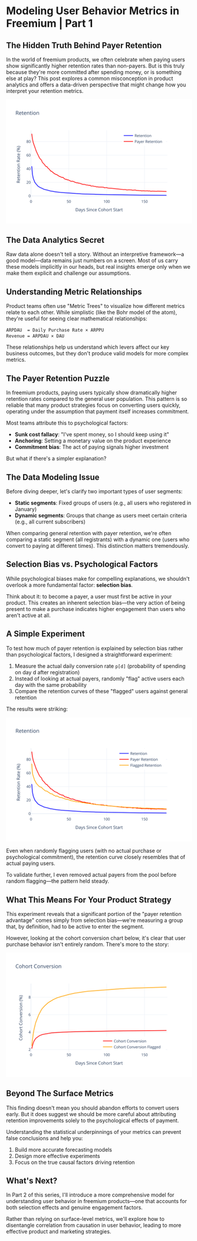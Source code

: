 # Modeling User Behavior Metrics in Freemium | Part 1

## The Hidden Truth Behind Payer Retention

In the world of freemium products, we often celebrate when paying users show significantly higher retention rates than non-payers. But is this truly because they're more committed after spending money, or is something else at play? This post explores a common misconception in product analytics and offers a data-driven perspective that might change how you interpret your retention metrics.

![payer retention](public/img/payer_retention.svg)

## The Data Analytics Secret

Raw data alone doesn't tell a story. Without an interpretive framework—a good model—data remains just numbers on a screen. Most of us carry these models implicitly in our heads, but real insights emerge only when we make them explicit and challenge our assumptions.

## Understanding Metric Relationships

Product teams often use "Metric Trees" to visualize how different metrics relate to each other. While simplistic (like the Bohr model of the atom), they're useful for seeing clear mathematical relationships:

```
ARPDAU  = Daily Purchase Rate × ARPPU
Revenue = ARPDAU × DAU
```

These relationships help us understand which levers affect our key business outcomes, but they don't produce valid models for more complex metrics.

## The Payer Retention Puzzle

In freemium products, paying users typically show dramatically higher retention rates compared to the general user population. This pattern is so reliable that many product strategies focus on converting users quickly, operating under the assumption that payment itself increases commitment.

Most teams attribute this to psychological factors:
- **Sunk cost fallacy**: "I've spent money, so I should keep using it"
- **Anchoring**: Setting a monetary value on the product experience
- **Commitment bias**: The act of paying signals higher investment

But what if there's a simpler explanation?

## The Data Modeling Issue

Before diving deeper, let's clarify two important types of user segments:

- **Static segments**: Fixed groups of users (e.g., all users who registered in January)
- **Dynamic segments**: Groups that change as users meet certain criteria (e.g., all current subscribers)

When comparing general retention with payer retention, we're often comparing a static segment (all registrants) with a dynamic one (users who convert to paying at different times). This distinction matters tremendously.

## Selection Bias vs. Psychological Factors

While psychological biases make for compelling explanations, we shouldn't overlook a more fundamental factor: **selection bias**. 

Think about it: to become a payer, a user must first be active in your product. This creates an inherent selection bias—the very action of being present to make a purchase indicates higher engagement than users who aren't active at all.

## A Simple Experiment

To test how much of payer retention is explained by selection bias rather than psychological factors, I designed a straightforward experiment:

1. Measure the actual daily conversion rate `p[d]` (probability of spending on day d after registration)
2. Instead of looking at actual payers, randomly "flag" active users each day with the same probability
3. Compare the retention curves of these "flagged" users against general retention

The results were striking:

![Flagged Retention](public/img/flagged_retention.svg)

Even when randomly flagging users (with no actual purchase or psychological commitment), the retention curve closely resembles that of actual paying users. 

To validate further, I even removed actual payers from the pool before random flagging—the pattern held steady.

## What This Means For Your Product Strategy

This experiment reveals that a significant portion of the "payer retention advantage" comes simply from selection bias—we're measuring a group that, by definition, had to be active to enter the segment.

However, looking at the cohort conversion chart below, it's clear that user purchase behavior isn't entirely random. There's more to the story:

![Cohort Conversion](public/img/cohort_conversion.svg)

## Beyond The Surface Metrics

This finding doesn't mean you should abandon efforts to convert users early. But it does suggest we should be more careful about attributing retention improvements solely to the psychological effects of payment.

Understanding the statistical underpinnings of your metrics can prevent false conclusions and help you:

1. Build more accurate forecasting models
2. Design more effective experiments
3. Focus on the true causal factors driving retention

## What's Next?

In Part 2 of this series, I'll introduce a more comprehensive model for understanding user behavior in freemium products—one that accounts for both selection effects and genuine engagement factors.

Rather than relying on surface-level metrics, we'll explore how to disentangle correlation from causation in user behavior, leading to more effective product and marketing strategies.
